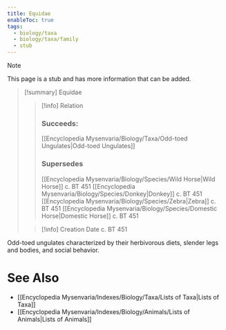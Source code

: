 ```yaml
---
title: Equidae
enableToc: true
tags:
  - biology/taxa
  - biology/taxa/family
  - stub
---
```


> [!note]
> This page is a stub and has more information that can be added.

> [!summary] Equidae
> > [!info] Relation
> > ### Succeeds:
> > [[Encyclopedia Mysenvaria/Biology/Taxa/Odd-toed Ungulates|Odd-toed Ungulates]]
> > ### Supersedes 
> > [[Encyclopedia Mysenvaria/Biology/Species/Wild Horse|Wild Horse]] c. BT 451
> > [[Encyclopedia Mysenvaria/Biology/Species/Donkey|Donkey]] c. BT 451
> > [[Encyclopedia Mysenvaria/Biology/Species/Zebra|Zebra]] c. BT 451
> > [[Encyclopedia Mysenvaria/Biology/Species/Domestic Horse|Domestic Horse]] c. BT 451
>
> > [!info] Creation Date
> > c. BT 451

Odd-toed ungulates characterized by their herbivorous diets, slender legs and bodies, and social behavior.

# See Also
- [[Encyclopedia Mysenvaria/Indexes/Biology/Taxa/Lists of Taxa|Lists of Taxa]]
- [[Encyclopedia Mysenvaria/Indexes/Biology/Animals/Lists of Animals|Lists of Animals]]
